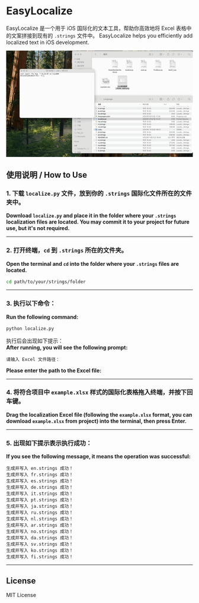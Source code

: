 # EasyLocalize
EasyLocalize 是一个用于 iOS 国际化的文本工具，帮助你高效地将 Excel 表格中的文案拼接到现有的 `.strings` 文件中。
EasyLocalize helps you efficiently add localized text in iOS development.

![Demo](output.gif)

## 使用说明 / How to Use

### 1. 下载 `localize.py` 文件，放到你的 `.strings` 国际化文件所在的文件夹中。
**Download `localize.py` and place it in the folder where your `.strings` localization files are located. You may commit it to your project for future use, but it's not required.**

---

### 2. 打开终端，`cd` 到 `.strings` 所在的文件夹。
**Open the terminal and `cd` into the folder where your `.strings` files are located.**

```bash
cd path/to/your/strings/folder
```

---

### 3. 执行以下命令：
**Run the following command:**

```bash
python localize.py
```

执行后会出现如下提示：  
**After running, you will see the following prompt:**

```
请输入 Excel 文件路径：
```
**Please enter the path to the Excel file:**

---

### 4. 将符合项目中 `example.xlsx` 样式的国际化表格拖入终端，并按下回车键。
**Drag the localization Excel file (following the `example.xlsx` format, you can download `example.xlsx` from project) into the terminal, then press Enter.**

---

### 5. 出现如下提示表示执行成功：
**If you see the following message, it means the operation was successful:**

```
生成并写入 en.strings 成功！
生成并写入 fr.strings 成功！
生成并写入 es.strings 成功！
生成并写入 de.strings 成功！
生成并写入 it.strings 成功！
生成并写入 pt.strings 成功！
生成并写入 ja.strings 成功！
生成并写入 ru.strings 成功！
生成并写入 nl.strings 成功！
生成并写入 ar.strings 成功！
生成并写入 no.strings 成功！
生成并写入 da.strings 成功！
生成并写入 sv.strings 成功！
生成并写入 ko.strings 成功！
生成并写入 fi.strings 成功！

```
---

## License

MIT License
